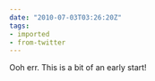 ```yaml
---
date: "2010-07-03T03:26:20Z"
tags:
- imported
- from-twitter
---
```

Ooh err. This is a bit of an early start!
